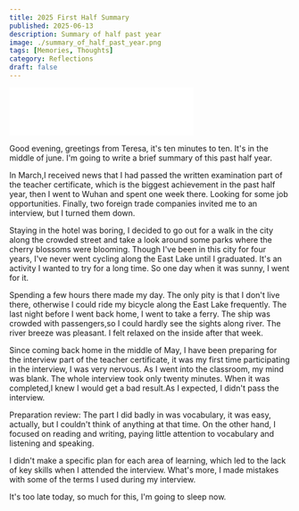 ```yaml
---
title: 2025 First Half Summary
published: 2025-06-13
description: Summary of half past year
image: ./summary_of_half_past_year.png
tags: [Memories, Thoughts]
category: Reflections
draft: false
---
```


<iframe 
  frameborder="no" 
  border="0" 
  marginwidth="0" 
  marginheight="0" 
  width=330 
  height=86 
  src="//music.163.com/outchain/player?type=2&id=2090223074&auto=1&height=66">
</iframe>



Good evening, greetings from Teresa, it's ten minutes to ten. It's in the middle of june. I'm going to write a brief summary of this past half year.

In March,I received news that I had passed the written examination part of the teacher certificate, which is the biggest achievement in the past half year, then I went to Wuhan and spent one week there. Looking for some job opportunities. Finally, two foreign trade companies invited me to an interview, but I turned them down.

Staying in the hotel was boring, I decided to go out for a walk in the city along the crowded street and take a look around some parks where the cherry blossoms were blooming. Though I've been in this city for four years, I've never went cycling along the East Lake until I graduated. It's an activity I wanted to try for a long time. So one day when it was sunny, I went for it. 

Spending a few hours there made my day. The only pity is that I don't live there, otherwise I could ride my bicycle along the East Lake frequently. The last night before I went back home, I went to take a ferry. The ship was crowded with passengers,so I could hardly see the sights along river. The river breeze was pleasant. I felt relaxed on the inside after that week.

Since coming back home in the middle of May, I have been preparing for the interview part of the teacher certificate, it was my first time participating in the interview, I was very nervous. As I went into the classroom, my mind was blank. The whole interview took only twenty minutes. When it was completed,I knew I would get a bad result.As I expected, I didn't pass the interview.

Preparation review:
The part I did badly in was vocabulary, it was easy, actually, but I couldn't think of anything at that time. On the other hand, I focused on reading and writing, paying little attention to vocabulary and listening and speaking.

I didn't make a specific plan for each area of learning, which led to the lack of key skills when I attended the interview. What's more, I made mistakes with some of the terms I used during my interview.

It's too late today, so much for this, I'm going to sleep now.